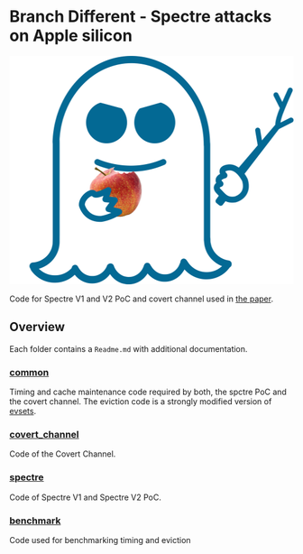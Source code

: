 # Branch Different - Spectre attacks on Apple silicon #

<img src="logo.png" width="512" height="405">

Code for Spectre V1 and V2 PoC and covert channel used in [the paper](https://misc0110.net/files/applespectre_dimva22.pdf).


## Overview
Each folder contains a `Readme.md` with additional documentation.

### [common](common)
Timing and cache maintenance code required by both, the spctre PoC and the covert channel.
The eviction code is a strongly modified version of [evsets](https://github.com/cgvwzq/evsets).

### [covert_channel](covert_channel)
Code of the Covert Channel.

### [spectre](spectre)
Code of Spectre V1 and Spectre V2 PoC.

### [benchmark](benchmark)
Code used for benchmarking timing and eviction
